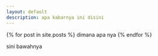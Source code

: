 ```yaml
---
layout: default
description: apa kabarnya ini disini
---
```


{% for post in site.posts %}
    dimana apa nya
{% endfor %}

sini bawahnya